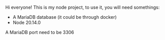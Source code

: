 Hi everyone! This is my node project, to use it, you will need somethings:

* A MariaDB database (it could be through docker)
* Node 20.14.0

A MariaDB port need to be 3306
